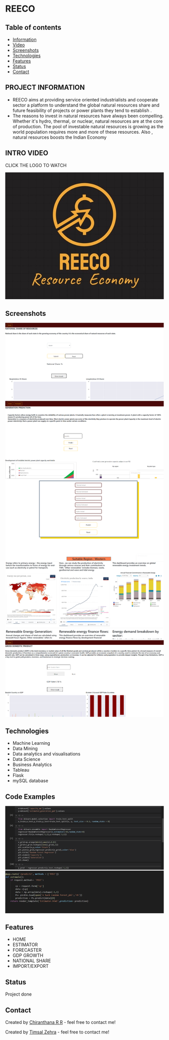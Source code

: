 # REECO
## Table of contents
* [Information](#project-information)
* [Video](#intro-video)
* [Screenshots](#screenshots)
* [Technologies](#technologies)
* [Features](#features)
* [Status](#status)
* [Contact](#contact)

## PROJECT INFORMATION 
* REECO aims at providing service oriented industrialists and cooperate sector a platform to understand the global natural resources share and future feasibility of projects or power plants they tend to establish .
* The reasons to invest in natural resources have always been compelling. Whether it's hydro, thermal, or nuclear, natural resources are at the core of production.
The pool of investable natural resources is growing as the world population requires more and more of these resources.
Also , natural resources boosts the Indian Economy

## INTRO VIDEO

CLICK THE LOGO TO WATCH

[![Check out the intro video](logo.jpeg)](https://drive.google.com/file/d/1WRuab7qNJ3Ck2c7eoKJW-6hQAev4d-Wu/view?usp=sharing)


## Screenshots
![Home page](iiwomn.PNG)
![Estimator](gp.PNG)
![ForeCaster](region.PNG)
![REECO Visualisations](hom2.PNG)
![GDP Check](gdp.PNG)



## Technologies
* Machine Learning 
* Data Mining 
* Data analytics and  visualisations 
* Data Science 
* Business Analytics
* Tableau
* Flask 
* mySQL database


## Code Examples
![Algorithms](code1.PNG)
![Flask implementation](code2.PNG)

## Features

* HOME 
* ESTIMATOR
* FORECASTER
* GDP GROWTH
* NATIONAL SHARE
* IMPORT/EXPORT 

## Status
Project done 


## Contact
Created by [Chiranthana R R](https://www.linkedin.com/in/chiranthana-r-r-232385200/) - feel free to contact me!

Created by [Timsal Zehra](https://www.linkedin.com/in/timsal-zehra-43863b1a6) - feel free to contact me!
